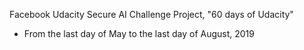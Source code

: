 Facebook Udacity Secure AI Challenge Project, "60 days of Udacity"
- From the last day of May to the last day of August, 2019
